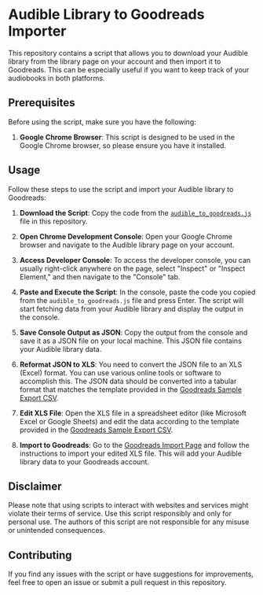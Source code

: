 # Audible Library to Goodreads Importer

This repository contains a script that allows you to download your Audible library from the library page on your account and then import it to Goodreads. This can be especially useful if you want to keep track of your audiobooks in both platforms.

## Prerequisites

Before using the script, make sure you have the following:

1. **Google Chrome Browser**: This script is designed to be used in the Google Chrome browser, so please ensure you have it installed.

## Usage

Follow these steps to use the script and import your Audible library to Goodreads:

1. **Download the Script**: Copy the code from the [`audible_to_goodreads.js`](audible_to_goodreads.js) file in this repository.

2. **Open Chrome Development Console**: Open your Google Chrome browser and navigate to the Audible library page on your account.

3. **Access Developer Console**: To access the developer console, you can usually right-click anywhere on the page, select "Inspect" or "Inspect Element," and then navigate to the "Console" tab.

4. **Paste and Execute the Script**: In the console, paste the code you copied from the `audible_to_goodreads.js` file and press Enter. The script will start fetching data from your Audible library and display the output in the console.

5. **Save Console Output as JSON**: Copy the output from the console and save it as a JSON file on your local machine. This JSON file contains your Audible library data.

6. **Reformat JSON to XLS**: You need to convert the JSON file to an XLS (Excel) format. You can use various online tools or software to accomplish this. The JSON data should be converted into a tabular format that matches the template provided in the [Goodreads Sample Export CSV](https://www.goodreads.com/assets/sample_export.csv).

7. **Edit XLS File**: Open the XLS file in a spreadsheet editor (like Microsoft Excel or Google Sheets) and edit the data according to the template provided in the [Goodreads Sample Export CSV](https://www.goodreads.com/assets/sample_export.csv).

8. **Import to Goodreads**: Go to the [Goodreads Import Page](https://www.goodreads.com/review/import) and follow the instructions to import your edited XLS file. This will add your Audible library data to your Goodreads account.

## Disclaimer

Please note that using scripts to interact with websites and services might violate their terms of service. Use this script responsibly and only for personal use. The authors of this script are not responsible for any misuse or unintended consequences.

## Contributing

If you find any issues with the script or have suggestions for improvements, feel free to open an issue or submit a pull request in this repository.
